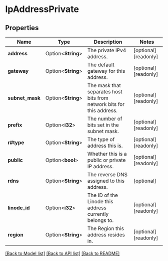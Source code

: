 # IpAddressPrivate

## Properties

Name | Type | Description | Notes
------------ | ------------- | ------------- | -------------
**address** | Option<**String**> | The private IPv4 address.  | [optional][readonly]
**gateway** | Option<**String**> | The default gateway for this address.  | [optional][readonly]
**subnet_mask** | Option<**String**> | The mask that separates host bits from network bits for this address.  | [optional][readonly]
**prefix** | Option<**i32**> | The number of bits set in the subnet mask.  | [optional][readonly]
**r#type** | Option<**String**> | The type of address this is.  | [optional][readonly]
**public** | Option<**bool**> | Whether this is a public or private IP address.  | [optional][readonly]
**rdns** | Option<**String**> | The reverse DNS assigned to this address.  | [optional]
**linode_id** | Option<**i32**> | The ID of the Linode this address currently belongs to.  | [optional][readonly]
**region** | Option<**String**> | The Region this address resides in.  | [optional][readonly]

[[Back to Model list]](../README.md#documentation-for-models) [[Back to API list]](../README.md#documentation-for-api-endpoints) [[Back to README]](../README.md)


